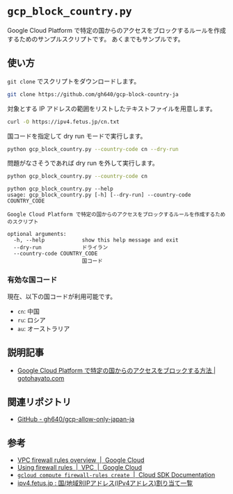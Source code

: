 # `gcp_block_country.py`

Google Cloud Platform で特定の国からのアクセスをブロックするルールを作成するためのサンプルスクリプトです。
あくまでもサンプルです。

## 使い方

`git clone` でスクリプトをダウンロードします。

```bash
git clone https://github.com/gh640/gcp-block-country-ja
```

対象とする IP アドレスの範囲をリストしたテキストファイルを用意します。

```bash
curl -O https://ipv4.fetus.jp/cn.txt
```

国コードを指定して dry run モードで実行します。

```bash
python gcp_block_country.py --country-code cn --dry-run
```

問題がなさそうであれば dry run を外して実行します。

```bash
python gcp_block_country.py --country-code cn
```

```text
python gcp_block_country.py --help
usage: gcp_block_country.py [-h] [--dry-run] --country-code COUNTRY_CODE

Google Cloud Platform で特定の国からのアクセスをブロックするルールを作成するためのスクリプト

optional arguments:
  -h, --help            show this help message and exit
  --dry-run             ドライラン
  --country-code COUNTRY_CODE
                        国コード
```

### 有効な国コード

現在、以下の国コードが利用可能です。

- `cn`: 中国
- `ru`: ロシア
- `au`: オーストラリア

## 説明記事

- [Google Cloud Platform で特定の国からのアクセスをブロックする方法 | gotohayato.com](https://gotohayato.com/content/520/)

## 関連リポジトリ

- [GitHub - gh640/gcp-allow-only-japan-ja](https://github.com/gh640/gcp-allow-only-japan-ja)

## 参考

- [VPC firewall rules overview  |  Google Cloud](https://cloud.google.com/vpc/docs/firewalls)
- [Using firewall rules  |  VPC  |  Google Cloud](https://cloud.google.com/vpc/docs/using-firewalls)
- [`gcloud compute firewall-rules create`  |  Cloud SDK Documentation](https://cloud.google.com/sdk/gcloud/reference/compute/firewall-rules/create)
- [ipv4.fetus.jp : 国/地域別IPアドレス(IPv4アドレス)割り当て一覧](https://ipv4.fetus.jp/)
